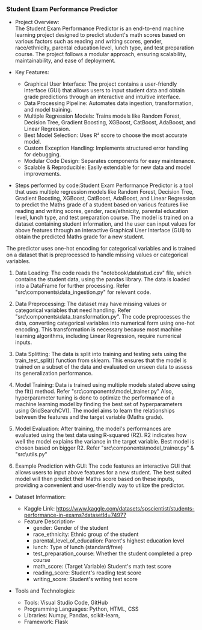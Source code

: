 ### Student Exam Performance Predictor<br>

- Project Overview:<br>
The Student Exam Performance Predictor is an end-to-end machine learning project designed to predict student's math scores based on various factors such as reading and writing scores, gender, race/ethnicity, parental education level, lunch type, and test preparation course. The project follows a modular approach, ensuring scalability, maintainability, and ease of deployment.<br>

- Key Features:<br>
  - Graphical User Interface: The project contains a user-friendly interface (GUI) that allows users to input student data and obtain grade predictions through an interactive and intuitive interface.
  - Data Processing Pipeline: Automates data ingestion, transformation, and model training.<br>
  - Multiple Regression Models: Trains models like Random Forest, Decision Tree, Gradient Boosting, XGBoost, CatBoost, AdaBoost, and Linear Regression.<br>
  - Best Model Selection: Uses R² score to choose the most accurate model.<br>
  - Custom Exception Handling: Implements structured error handling for debugging.<br>
  - Modular Code Design: Separates components for easy maintenance.<br>
  - Scalable & Reproducible: Easily extendable for new data and model improvements.<br>

- Steps performed by code:Student Exam Performance Predictor is a tool that uses multiple regression models like Random Forest, Decision Tree, Gradient Boosting, XGBoost, CatBoost, AdaBoost, and Linear Regression to predict the Maths grade of a student based on various features like reading and writing scores, gender, race/ethnicity, parental education level, lunch type, and test preparation course. The model is trained on a dataset containing student information, and the user can input values for above features through an interactive Graphical User Interface (GUI) to obtain the predicted Maths grade for a new student.<br>

The predictor uses one-hot encoding for categorical variables and is trained on a dataset that is preprocessed to handle missing values or categorical variables.<br>

  1.  Data Loading: The code reads the "notebook\data\stud.csv" file, which contains the student data, using the pandas library. The data is loaded into a DataFrame for further processing. Refer "src\components\data_ingestion.py" for relevant code.<br>

  2.  Data Preprocessing: The dataset may have missing values or categorical variables that need handling. Refer "src\components\data_transformation.py". The code preprocesses the data, converting categorical variables into numerical form using one-hot encoding. This transformation is necessary because most machine learning algorithms, including Linear Regression, require numerical inputs.<br>

  3.  Data Splitting: The data is split into training and testing sets using the train_test_split() function from sklearn. This ensures that the model is trained on a subset of the data and evaluated on unseen data to assess its generalization performance.<br>

  4.  Model Training: Data is trained using multiple models stated above using the fit() method. Refer "src\components\model_trainer.py" Also, hyperparameter tuning is done to optimize the performance of a machine learning model by finding the best set of hyperparameters using GridSearchCV(). The model aims to learn the relationships between the features and the target variable (Maths grade).<br>

  5.  Model Evaluation: After training, the model's performances are evaluated using the test data using R-squared (R2). R2 indicates how well the model explains the variance in the target variable. Best model is chosen based on bigger R2. Refer "src\components\model_trainer.py" & "src\utils.py"<br>

  6.  Example Prediction with GUI: The code features an interactive GUI that allows users to input above features for a new student. The best suited model will then predict their Maths score based on these inputs, providing a convenient and user-friendly way to utilize the predictor.<br>

- Dataset Information:<br>
  - Kaggle Link: https://www.kaggle.com/datasets/spscientist/students-performance-in-exams?datasetId=74977<br>
  - Feature	Description-<br>
      - gender: Gender of the student<br>
      - race_ethnicity: Ethnic group of the student<br>
      - parental_level_of_education:	Parent's highest education level<br>
      - lunch:	Type of lunch (standard/free)<br>
      - test_preparation_course:	Whether the student completed a prep course<br>
      - math_score:	(Target Variable) Student's math test score<br>
      - reading_score:	Student's reading test score<br>
      - writing_score:	Student's writing test score<br>

- Tools and Technologies:<br>
  - Tools: Visual Studio Code, GitHub
  - Programming Languages: Python, HTML, CSS
  - Libraries: Numpy, Pandas, scikit-learn, 
  - Framework: Flask

